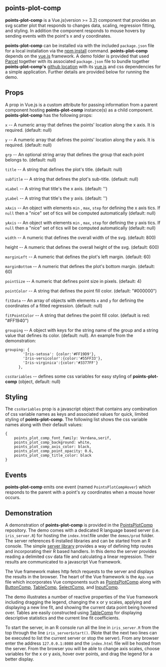## points-plot-comp

**points-plot-comp** is a Vue.js(version >= 3.2) component that provides an svg scatter plot that responds to changes data, scaling, regression fitting, and styling.  In addition the component responds to mouse hovers by sending events with the point's x and y coordinates.

**points-plot-comp** can be installed via with the included `package.json` file for a local installation via the [npm install](https://docs.npmjs.com/cli/install.html "npm install") command.  **points-plot-comp** depends on the [vue.js](https://vuejs.org/ "Vue.js") framework.  A demo folder is provided that used [Parcel](https://parceljs.org/) together with its associated `package.json` file to bundle together  **points-plot-comp's** [github location](https://github.com/deandevl/PointsPlotComp.git) with its [vue.js](https://vuejs.org/ "Vue.js")  and css dependencies for a simple application.  Further details are provided below for running the demo.

## Props ##

A prop in Vue.js is a custom attribute for passing information from a parent component hosting **points-plot-comp** instance(s)  as a child component. **points-plot-comp** has the following props:

`x` -- A numeric array that defines the points' location along the x axis. It is required. (default: null)

`y` -- A numeric array that defines the points' location along the y axis. It is required. (default: null)

`grp` -- An optional string array that defines the group that each point belongs to. (default: null)

`title` -- A string that defines the plot's title. (default: null)

`subTitle` -- A string that defines the plot's sub-title. (default: null)

`xLabel` -- A string that title's the x axis. (default: '')

`yLabel` -- A string that title's the y axis. (default: '')

`xAxis` -- An object with elements `min` , `max`, `step` for defining the x axis tics. If `null` then a "nice" set of tics will be computed automatically (default: null)

`yAxis` -- An object with elements `min` , `max`, `step` for defining the y axis tics. If `null` then a "nice" set of tics will be computed automatically (default: null)

`width` -- A numeric that defines the overall width of the svg. (default: 800)

height -- A numeric that defines the overall height of the svg. (default: 600)

`marginLeft` -- A numeric that defines the plot's left margin. (default: 60)

`marginBottom` -- A numeric that defines the plot's bottom margin. (default: 60)

`pointSize` -- A numeric that defines point size in pixels. (default: 4)

`pointColor` -- A string that defines the point fill color. (default: "#000000")

`fitData` -- An array of objects with elements `x` and `y` for defining the coordinates of a fitted regression. (default: null)

`fitPointColor` -- A string that defines the point fill color. (default is red: "#FF1940")

`grouping` -- A object with keys for the string name of the group and a string value that defines its color. (default: null). An example from the demonstration:

```
grouping: {
        'Iris-setosa': {color:'#FF19D9'},
        'Iris-versicolor':{color:'#55FF33'},
        'Iris-virginica':{color:'#3377FF'}
      },
```

`cssVariables` -- defines some css variables for easy styling of **points-plot-comp** (object, default: null)



## Styling ##

The `cssVariables` prop is a javascript object that contains any combination of css variable names as keys and associated values for quick, limited styling of **points-plot-comp**.  The following list shows the css variable names along with their default values:

```
{
	points_plot_comp_font_family: Verdana,serif,
    points_plot_comp_background: white,
    points_plot_comp_axis_color: black,
    points_plot_comp_point_opacity: 0.6,
    points_plot_comp_title_color: black
}
```

## Events ##

**points-plot-comp** emits one event (named `PointsPlotCompHover`)  which responds to the parent with a point's xy coordinates when a mouse hover occurs.

## Demonstration ##

A demonstration of **points-plot-comp** is provided in the [PointsPlotComp](https://github.com/deandevl/PointsPlotComp.git) repository. The demo comes with a dedicated R language based server (i.e. `iris_server.R`) for hosting the `index.html`file under the `demos/prod` folder.  The server references 6 installed libraries and can be started from an R console.  The simple [server library](https://github.com/deandevl/RserverPkg) provides a way of defining http routes and incorporating their R based handlers. In this demo the server provides reading a delimited csv data file and calculating a linear regression. Their results are communicated to a javascript Vue framework. 

The Vue framework makes http fetch requests to the server and displays the results in the browser.  The heart of the Vue framework is the `App.vue` file which incorporates Vue components such as  [PointsPlotComp](https://github.com/deandevl/PointsPlotComp.git)  along with [ButtonComp](https://github.com/deandevl/ButtonComp.git), [TableComp](https://github.com/deandevl/TableComp.git), [SelectComp](https://github.com/deandevl/SelectComp.git), and [InputComp](https://github.com/deandevl/InputComp.git).

The demo illustrates a number of reactive properties of the Vue framework including dragging the legend, changing the x or y scales, applying and displaying a new line fit, and showing the current data point being hovered over.  Tables are easily constructed using  [TableComp](https://github.com/deandevl/TableComp.git) for displaying descriptive statistics and the current line fit coefficients.

To start the server, in an R console run all the line in `iris_server.R` from the top through the line `iris_server$start()`.  (Note that the next two lines can be executed to list the current server or stop the server).  From any browser enter the address `127.0.0.1:8080` and the `index.html` file will be hosted from the server.  From the browser you will be able to change axis scales, choose variables for the x or y axis, hover over points, and drag the legend for a better display.



